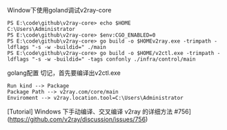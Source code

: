 
Window下使用goland调试v2ray-core


```
PS E:\code\github\v2ray-core> echo $HOME
C:\Users\Administrator
PS E:\code\github\v2ray-core> $env:CGO_ENABLED=0
PS E:\code\github\v2ray-core> go build -o $HOMEv2ray.exe -trimpath -ldflags "-s -w -buildid=" ./main
PS E:\code\github\v2ray-core> go build -o $HOME/v2ctl.exe -trimpath -ldflags "-s -w -buildid=" -tags confonly ./infra/control/main
```


golang配置 切记，首先要编译出v2ctl.exe


```
Run kind --> Package
Package Path --> v2ray.com/core/main
Enviroment --> v2ray.location.tool=C:\Users\Administrator

```

[Tutorial] Windows 下手动编译、交叉编译 v2ray 的详细方法 #756](https://github.com/v2ray/discussion/issues/756)
